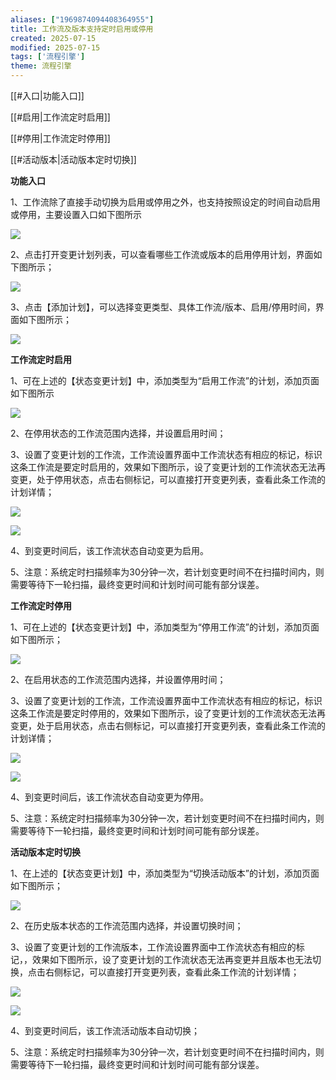```yaml
---
aliases: ["1969874094408364955"]
title: 工作流及版本支持定时启用或停用
created: 2025-07-15
modified: 2025-07-15
tags: ['流程引擎']
theme: 流程引擎
---
```


[[#入口|功能入口]]

[[#启用|工作流定时启用]]

[[#停用|工作流定时停用]]

[[#活动版本|活动版本定时切换]]

**功能入口**

1、工作流除了直接手动切换为启用或停用之外，也支持按照设定的时间自动启用或停用，主要设置入口如下图所示

![](76c1350f253dbfdc51fda23f1ccae17d.jpg)

2、点击打开变更计划列表，可以查看哪些工作流或版本的启用停用计划，界面如下图所示；

![](5d8e623568201d8e00249928075b752e.jpg)

3、点击【添加计划】，可以选择变更类型、具体工作流/版本、启用/停用时间，界面如下图所示；

![](9e9bd22ea8c72468e9912121f4d59f73.jpg)

**工作流定时启用**

1、可在上述的【状态变更计划】中，添加类型为“启用工作流”的计划，添加页面如下图所示

![](50b290d814f6271ae08251590050f662.jpg)

2、在停用状态的工作流范围内选择，并设置启用时间；

3、设置了变更计划的工作流，工作流设置界面中工作流状态有相应的标记，标识这条工作流是要定时启用的，效果如下图所示，设了变更计划的工作流状态无法再变更，处于停用状态，点击右侧标记，可以直接打开变更列表，查看此条工作流的计划详情；

![](9b1ec55fac659224c57bceec7251c244.jpg)

![](9153b242423f965648a3a49e8d3f0253.jpg)

4、到变更时间后，该工作流状态自动变更为启用。

5、注意：系统定时扫描频率为30分钟一次，若计划变更时间不在扫描时间内，则需要等待下一轮扫描，最终变更时间和计划时间可能有部分误差。

**工作流定时停用**

1、可在上述的【状态变更计划】中，添加类型为“停用工作流”的计划，添加页面如下图所示；

![](c2df015d3a78ecc3b8700ac45fb7c1bd.jpg)

2、在启用状态的工作流范围内选择，并设置停用时间；

3、设置了变更计划的工作流，工作流设置界面中工作流状态有相应的标记，标识这条工作流是要定时停用的，效果如下图所示，设了变更计划的工作流状态无法再变更，处于启用状态，点击右侧标记，可以直接打开变更列表，查看此条工作流的计划详情；

![](9d25bfec5022a212ea88161e436745b4.jpg)

![](c68f9fd75de4bff6058a0f95e494c710.jpg)

4、到变更时间后，该工作流状态自动变更为停用。

5、注意：系统定时扫描频率为30分钟一次，若计划变更时间不在扫描时间内，则需要等待下一轮扫描，最终变更时间和计划时间可能有部分误差。

**活动版本定时切换**

1、在上述的【状态变更计划】中，添加类型为“切换活动版本”的计划，添加页面如下图所示；

![](5322b490ae0edbf8fe046fcf44aca109.jpg)

2、在历史版本状态的工作流范围内选择，并设置切换时间；

3、设置了变更计划的工作流版本，工作流设置界面中工作流状态有相应的标记，，效果如下图所示，设了变更计划的工作流状态无法再变更并且版本也无法切换，点击右侧标记，可以直接打开变更列表，查看此条工作流的计划详情；

![](2c4295082409bf9411b120fdf537ec30.jpg)

![](fa7c0b31408c023a34af226ab97799dc.jpg)

4、到变更时间后，该工作流活动版本自动切换；

5、注意：系统定时扫描频率为30分钟一次，若计划变更时间不在扫描时间内，则需要等待下一轮扫描，最终变更时间和计划时间可能有部分误差。